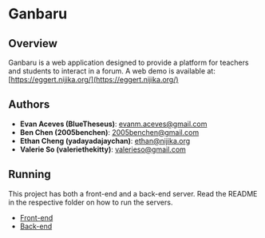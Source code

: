 # Ganbaru

## Overview
Ganbaru is a web application designed to provide a platform for teachers and
students to interact in a forum. A web demo is available at:
[https://eggert.nijika.org/](https://eggert.nijika.org/)

## Authors
- **Evan Aceves (BlueTheseus)**: evanm.aceves@gmail.com
- **Ben Chen (2005benchen)**: 2005benchen@gmail.com
- **Ethan Cheng (yadayadajaychan)**: ethan@nijika.org
- **Valerie So (valeriethekitty)**: valerieso@gmail.com

## Running
This project has both a front-end and a back-end server.
Read the README in the respective folder on how to run the servers.
- [Front-end](frontend/README.md)
- [Back-end](backend/README.md)
